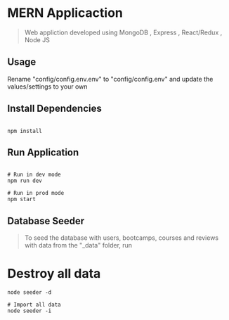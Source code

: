 # MERN Applicaction

>Web appliction developed using MongoDB , Express , React/Redux , Node JS

## Usage

Rename "config/config.env.env" to "config/config.env" and update the values/settings to your own

## Install Dependencies
```

npm install
```

## Run Application
```

# Run in dev mode
npm run dev

# Run in prod mode
npm start
```


## Database Seeder
>To seed the database with users, bootcamps, courses and reviews with data from the "_data" folder, run


# Destroy all data
```
node seeder -d

# Import all data
node seeder -i
```